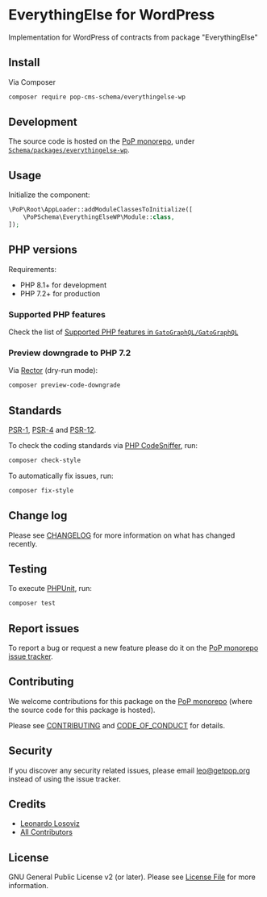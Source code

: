 # EverythingElse for WordPress

<!--
[![Build Status][ico-travis]][link-travis]
[![Quality Score][ico-code-quality]][link-code-quality]
[![Software License][ico-license]](LICENSE.md)
[![Latest Version on Packagist][ico-version]][link-packagist]
[![Coverage Status][ico-scrutinizer]][link-scrutinizer]
[![Total Downloads][ico-downloads]][link-downloads]
-->

Implementation for WordPress of contracts from package "EverythingElse"

## Install

Via Composer

``` bash
composer require pop-cms-schema/everythingelse-wp
```

## Development

The source code is hosted on the [PoP monorepo](https://github.com/GatoGraphQL/GatoGraphQL), under [`Schema/packages/everythingelse-wp`](https://github.com/GatoGraphQL/GatoGraphQL/tree/master/layers/Schema/packages/everythingelse-wp).

## Usage

Initialize the component:

``` php
\PoP\Root\AppLoader::addModuleClassesToInitialize([
    \PoPSchema\EverythingElseWP\Module::class,
]);
```

## PHP versions

Requirements:

- PHP 8.1+ for development
- PHP 7.2+ for production

### Supported PHP features

Check the list of [Supported PHP features in `GatoGraphQL/GatoGraphQL`](https://github.com/GatoGraphQL/GatoGraphQL/blob/master/docs/supported-php-features.md)

### Preview downgrade to PHP 7.2

Via [Rector](https://github.com/rectorphp/rector) (dry-run mode):

```bash
composer preview-code-downgrade
```

## Standards

[PSR-1](https://www.php-fig.org/psr/psr-1), [PSR-4](https://www.php-fig.org/psr/psr-4) and [PSR-12](https://www.php-fig.org/psr/psr-12).

To check the coding standards via [PHP CodeSniffer](https://github.com/squizlabs/PHP_CodeSniffer), run:

``` bash
composer check-style
```

To automatically fix issues, run:

``` bash
composer fix-style
```

## Change log

Please see [CHANGELOG](CHANGELOG.md) for more information on what has changed recently.

## Testing

To execute [PHPUnit](https://phpunit.de/), run:

``` bash
composer test
```

## Report issues

To report a bug or request a new feature please do it on the [PoP monorepo issue tracker](https://github.com/GatoGraphQL/GatoGraphQL/issues).

## Contributing

We welcome contributions for this package on the [PoP monorepo](https://github.com/GatoGraphQL/GatoGraphQL) (where the source code for this package is hosted).

Please see [CONTRIBUTING](CONTRIBUTING.md) and [CODE_OF_CONDUCT](CODE_OF_CONDUCT.md) for details.

## Security

If you discover any security related issues, please email leo@getpop.org instead of using the issue tracker.

## Credits

- [Leonardo Losoviz][link-author]
- [All Contributors][link-contributors]

## License

GNU General Public License v2 (or later). Please see [License File](LICENSE.md) for more information.

[ico-version]: https://img.shields.io/packagist/v/pop-cms-schema/everythingelse-wp.svg?style=flat-square
[ico-license]: https://img.shields.io/badge/license-GPLv2-brightgreen.svg?style=flat-square
[ico-travis]: https://img.shields.io/travis/pop-cms-schema/everythingelse-wp/master.svg?style=flat-square
[ico-scrutinizer]: https://img.shields.io/scrutinizer/coverage/g/pop-cms-schema/everythingelse-wp.svg?style=flat-square
[ico-code-quality]: https://img.shields.io/scrutinizer/g/pop-cms-schema/everythingelse-wp.svg?style=flat-square
[ico-downloads]: https://img.shields.io/packagist/dt/pop-cms-schema/everythingelse-wp.svg?style=flat-square

[link-packagist]: https://packagist.org/packages/pop-cms-schema/everythingelse-wp
[link-travis]: https://travis-ci.org/pop-cms-schema/everythingelse-wp
[link-scrutinizer]: https://scrutinizer-ci.com/g/pop-cms-schema/everythingelse-wp/code-structure
[link-code-quality]: https://scrutinizer-ci.com/g/pop-cms-schema/everythingelse-wp
[link-downloads]: https://packagist.org/packages/pop-cms-schema/everythingelse-wp
[link-author]: https://github.com/leoloso
[link-contributors]: ../../../../../../contributors
